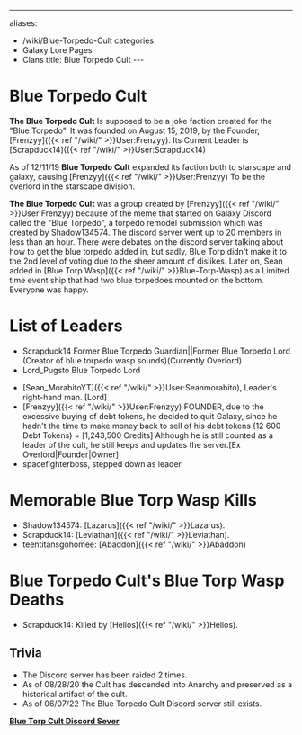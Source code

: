 ---
aliases:
- /wiki/Blue-Torpedo-Cult
categories:
- Galaxy Lore Pages
- Clans
title: Blue Torpedo Cult
---<div align="justify" class="cardcontainer" style="font-size: 14px; line-height: 24px;">
# Blue Torpedo Cult

**The Blue Torpedo Cult** Is supposed to be a joke faction created for
the "Blue Torpedo". It was founded on August 15, 2019, by the Founder,
[Frenzyy]({{< ref "/wiki/" >}}User:Frenzyy). Its Current Leader is
[Scrapduck14]({{< ref "/wiki/" >}}User:Scrapduck14)

As of 12/11/19 **Blue Torpedo Cult** expanded its faction both to starscape and galaxy, causing [Frenzyy]({{< ref "/wiki/" >}}User:Frenzyy) To be the overlord in the starscape division.

**The Blue Torpedo Cult** was a group created by [Frenzyy]({{< ref "/wiki/" >}}User:Frenzyy) because of the meme that started on Galaxy Discord called the "Blue Torpedo", a torpedo remodel submission which was created by Shadow134574. The discord server went up to 20 members in less than an hour. There were debates on the discord server talking about how to get the blue torpedo added in, but sadly, Blue Torp didn't make it to the 2nd level of voting due to the sheer amount of dislikes. Later on, Sean added in [Blue Torp Wasp]({{< ref "/wiki/" >}}Blue-Torp-Wasp) as a Limited time event ship that had two blue torpedoes mounted on the bottom. Everyone was happy.

# List of Leaders

- Scrapduck14 Former Blue Torpedo Guardian||Former Blue Torpedo Lord (Creator of blue torpedo wasp sounds)(Currently Overlord)
- Lord_Pugsto Blue Torpedo Lord

<!-- -->

- [Sean_MorabitoYT]({{< ref "/wiki/" >}}User:Seanmorabito), Leader's right-hand man. [Lord]
- [Frenzyy]({{< ref "/wiki/" >}}User:Frenzyy) FOUNDER, due to the excessive buying of debt tokens, he decided to quit Galaxy, since he hadn't the time to make money back to sell of his debt tokens (12 600 Debt Tokens) = [1,243,500 Credits] Although he is still counted as a leader of the cult, he still keeps and updates the server.[Ex Overlord|Founder|Owner]
- spacefighterboss, stepped down as leader.

# Memorable Blue Torp Wasp Kills

- Shadow134574: [Lazarus]({{< ref "/wiki/" >}}Lazarus).
- Scrapduck14: [Leviathan]({{< ref "/wiki/" >}}Leviathan).
- teentitansgohomee: [Abaddon]({{< ref "/wiki/" >}}Abaddon)

# Blue Torpedo Cult's Blue Torp Wasp Deaths

- Scrapduck14: Killed by [Helios]({{< ref "/wiki/" >}}Helios).

## Trivia

- The Discord server has been raided 2 times.
- As of 08/28/20 the Cult has descended into Anarchy and preserved as a historical artifact of the cult.
- As of 06/07/22 The Blue Torpedo Cult Discord server still exists.

<div class="InviteButton" style="width:60%; ">

**[Blue Torp Cult Discord Sever](https://discord.gg/cHgbfkf)**

</div>
</div>